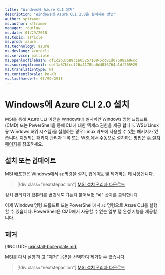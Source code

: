 ```yaml
---
title: "Windows용 Azure CLI 설치"
description: "Windows에 Azure CLI 2.0을 설치하는 방법"
author: sptramer
ms.author: sttramer
manager: routlaw
ms.date: 01/29/2018
ms.topic: article
ms.prod: azure
ms.technology: azure
ms.devlang: azurecli
ms.service: multiple
ms.openlocfilehash: df1c2b33589c160525710845cc81d076082a9ecc
ms.sourcegitcommit: def1a07bfccf26a4178ba6dd836764a1df205929
ms.translationtype: HT
ms.contentlocale: ko-KR
ms.lasthandoff: 03/09/2018
---
```

# <a name="install-azure-cli-20-on-windows"></a>Windows에 Azure CLI 2.0 설치

MSI를 통해 Azure CLI 이진을 Windows에 설치하면 Windows 명령 프롬프트(CMD) 또는 PowerShell을 통해 CLI에 대한 액세스 권한을 제공 합니다.
WSL(Linux용 Windows 하위 시스템)을 실행하는 경우 Linux 배포에 사용할 수 있는 패키지가 있습니다. 지원되는 패키지 관리자 목록 또는 WSL에서 수동으로 설치하는 방법은 [주 설치 페이지](install-azure-cli.md)를 참조하세요.

## <a name="install-or-update"></a>설치 또는 업데이트

MSI 배포판은 Windows에서 `az` 명령을 설치, 업데이트 및 제거하는 데 사용됩니다.

> [!div class="nextstepaction"]
> [MSI 설치 관리자 다운로드](https://aka.ms/installazurecliwindows)

설치 관리자가 컴퓨터를 변경해도 되는지 물어보면 "예" 상자를 클릭합니다.

이제 Windows 명령 프롬프트 또는 PowerShell에서 `az` 명령으로 Azure CLI를 실행할 수 있습니다. PowerShell은 CMD에서 사용할 수 없는 일부 탭 완성 기능을 제공합니다.

## <a name="uninstall"></a>제거

[!INCLUDE [uninstall-boilerplate.md](includes/uninstall-boilerplate.md)]

MSI를 다시 실행 하 고 "제거" 옵션을 선택하여 제거할 수 있습니다.

> [!div class="nextstepaction"]
> [MSI 설치 관리자 다운로드](https://aka.ms/installazurecliwindows)

